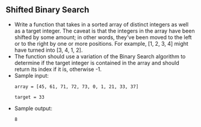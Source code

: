 ## Shifted Binary Search

- Write a function that takes in a sorted array of distinct integers as well as a target integer. The caveat is that the integers in the array have been shifted by some amount; in other words, they've been moved to the left or to the right by one or more positions. For example, [1, 2, 3, 4] might have turned into [3, 4, 1, 2].
- The function should use a variation of the Binary Search algorithm to determine if the target integer is contained in the array and should return its index if it is, otherwise -1.
- Sample input:
  ~~~
  array = [45, 61, 71, 72, 73, 0, 1, 21, 33, 37]
  
  target = 33
  ~~~
- Sample output:
  ~~~
  8
  ~~~